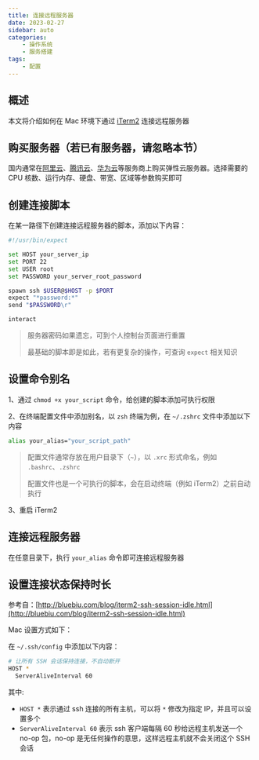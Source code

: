 ```yaml
---
title: 连接远程服务器
date: 2023-02-27
sidebar: auto
categories:
    - 操作系统
    - 服务搭建
tags:
    - 配置
---
```


## 概述

本文将介绍如何在 Mac 环境下通过 [iTerm2](https://iterm2.com/) 连接远程服务器

## 购买服务器（若已有服务器，请忽略本节）

国内通常在[阿里云](https://cn.aliyun.com/)、[腾讯云](https://cloud.tencent.com/)、[华为云](https://www.huaweicloud.com/)等服务商上购买弹性云服务器。选择需要的 CPU 核数、运行内存、硬盘、带宽、区域等参数购买即可

## 创建连接脚本

在某一路径下创建连接远程服务器的脚本，添加以下内容：

```sh
#!/usr/bin/expect

set HOST your_server_ip
set PORT 22
set USER root
set PASSWORD your_server_root_password

spawn ssh $USER@$HOST -p $PORT
expect "*password:*"
send "$PASSWORD\r"

interact
```

> 服务器密码如果遗忘，可到个人控制台页面进行重置
>
> 最基础的脚本即是如此，若有更复杂的操作，可查询 `expect` 相关知识

## 设置命令别名

1、通过 `chmod +x your_script` 命令，给创建的脚本添加可执行权限

2、在终端配置文件中添加别名，以 `zsh` 终端为例，在 `~/.zshrc` 文件中添加以下内容

```sh
alias your_alias="your_script_path"
```

> 配置文件通常存放在用户目录下（`~`），以 `.xrc` 形式命名，例如 `.bashrc`、`.zshrc`
>
> 配置文件也是一个可执行的脚本，会在启动终端（例如 iTerm2）之前自动执行

3、重启 iTerm2

## 连接远程服务器

在任意目录下，执行 `your_alias` 命令即可连接远程服务器

## 设置连接状态保持时长

参考自：[http://bluebiu.com/blog/iterm2-ssh-session-idle.html](http://bluebiu.com/blog/iterm2-ssh-session-idle.html)

Mac 设置方式如下：

在 `~/.ssh/config` 中添加以下内容：

```sh
# 让所有 SSH 会话保持连接，不自动断开
HOST *
  ServerAliveInterval 60
```

其中:

-   `HOST *` 表示通过 ssh 连接的所有主机，可以将 `*` 修改为指定 IP，并且可以设置多个
-   `ServerAliveInterval 60` 表示 ssh 客户端每隔 60 秒给远程主机发送一个 no-op 包，no-op 是无任何操作的意思，这样远程主机就不会关闭这个 SSH 会话
